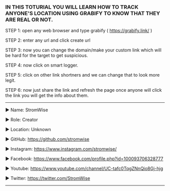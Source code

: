 ### IN THIS TOTURIAL YOU WILL LEARN HOW TO TRACK ANYONE'S LOCATION USING GRABIFY TO KNOW THAT THEY ARE REAL OR NOT.



STEP 1:  open any web browser and type grabify ( https://grabify.link/ )

STEP 2:  enter any url and click create url

STEP 3:  now you can change the domain/make your custom link which will be hard for the target to get suspicious.

STEP 4:  now click on smart logger.

STEP 5:  click on other link shortners and we can change that to look more legit.

STEP 6:  now just share the link and refresh the page once anyone will click the link you will get the info about them.
  





____________________________________________________________________________________________________________________________________________
▶ Name: StromWise

▶ Role: Creator

▶ Location: Unknown

▶ GitHub: https://github.com/stromwise 

▶ Instagram: https://www.instagram.com/stromwise/ 

▶ Facebook: https://www.facebook.com/profile.php?id=100093706328777

▶ Youtube: https://www.youtube.com/channel/UC-tafc0TqgZNnQio8Gj-hjg 

▶ Twitter: https://twitter.com/StromWise 
____________________________________________________________________________________________________________________________________________


